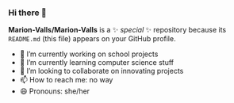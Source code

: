 ### Hi there 👋


**Marion-Valls/Marion-Valls** is a ✨ _special_ ✨ repository because its `README.md` (this file) appears on your GitHub profile.

- 🔭 I’m currently working on school projects
- 🌱 I’m currently learning computer science stuff
- 👯 I’m looking to collaborate on innovating projects
- 📫 How to reach me: no way
- 😄 Pronouns: she/her

